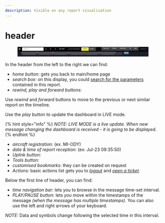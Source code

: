 ```yaml
---
description: Visible on any report visualisation
---
```


# header

<figure><img src="../../../.gitbook/assets/Screenshot 2023-08-03 at 15.47.42.png" alt=""><figcaption></figcaption></figure>

In the header from the left to the right we can find:

* _home button:_ gets you back to main/home page
* _search box:_ on this display, you could [search for the parameters](parameters/search-parameter.md) contained in this report.&#x20;
* _rewind, play and forward buttons:_

Use _rewind_ and _forward_ buttons to move to the previous or next similar report on the timeline.

Use the _play_ button to update the dashboard in LIVE mode.

{% hint style="info" %}
_NOTE: LIVE MODE is a live update. When new message changing the dashboard is received - it is going to be displayed._
{% endhint %}

* _aircraft registration:_ (ex. MI-ODY)
* _date & time of report reception:_ (ex: Jul-23 09:35:50)
* _Uplink button:_&#x20;
* _Tools button:_ &#x20;
* _customised bookmarks_:  they can be created on request
* _Actions:_ basic actions list gets you to [_logout_](../welcome-page/logout.md) and [_open a ticket_](../open-a-ticket.md).

Below the first line of header, you can find:

* _time navigation bar:_ lets you to browse in the message time-set interval.&#x20;
* _PLAY/PAUSE button:_ lets _you_ move within the timestamps of the message _(when the message has multiple timestamps)._ You can also use the left and right arrows of your keyboard.

_NOTE:_ Data and symbols change following the selected time in this interval.
